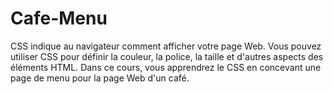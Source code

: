 # Cafe-Menu
CSS indique au navigateur comment afficher votre page Web. Vous pouvez utiliser CSS pour définir la couleur, la police, la taille et d'autres aspects des éléments HTML.  Dans ce cours, vous apprendrez le CSS en concevant une page de menu pour la page Web d'un café.
